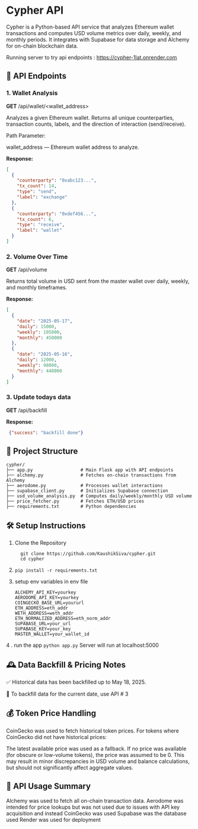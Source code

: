# Cypher API

Cypher is a Python-based API service that analyzes Ethereum wallet transactions and computes USD volume metrics over daily, weekly, and monthly periods. It integrates with Supabase for data storage and Alchemy for on-chain blockchain data.

Running server to try api endpoints : https://cypher-1lat.onrender.com

## 📌 API Endpoints


### 1. Wallet Analysis
**GET** /api/wallet/<wallet_address>

Analyzes a given Ethereum wallet. Returns all unique counterparties, transaction counts, labels, and the direction of interaction (send/receive).

Path Parameter:

wallet_address — Ethereum wallet address to analyze.

**Response:**
```json
[
  {
    "counterparty": "0xabc123...",
    "tx_count": 14,
    "type": "send",
    "label": "exchange"
  },
  {
    "counterparty": "0xdef456...",
    "tx_count": 6,
    "type": "receive",
    "label": "wallet"
  }
]

```


### 2. Volume Over Time
**GET** /api/volume

Returns total volume in USD sent from the master wallet over daily, weekly, and monthly timeframes.

**Response:**

```json
[
  {
    "date": "2025-05-17",
    "daily": 15000,
    "weekly": 105000,
    "monthly": 450000
  },
  {
    "date": "2025-05-16",
    "daily": 12000,
    "weekly": 98000,
    "monthly": 440000
  }
]
```

### 3. Update todays data

**GET** /api/backfill

**Response:**

```json
 {"success": "backfill done"}
```

## 📁 Project Structure

```
cypher/
├── app.py                  # Main Flask app with API endpoints
├── alchemy.py              # Fetches on-chain transactions from Alchemy
├── aerodome.py             # Processes wallet interactions
├── supabase_client.py      # Initializes Supabase connection
├── usd_volume_analysis.py  # Computes daily/weekly/monthly USD volume
├── price_fetcher.py        # Fetches ETH/USD prices
├── requirements.txt        # Python dependencies
```

## 🛠️ Setup Instructions
  1. Clone the Repository
     ```
       git clone https://github.com/KaushikSiva/cypher.git
       cd cypher
     ```
  2. ```
     pip install -r requirements.txt
     ```
  3. setup env variables in env file
     ```
     ALCHEMY_API_KEY=yourkey
     AERODOME_API_KEY=yourkey
     COINGECKO_BASE_URL=yoururl
     ETH_ADDRESS=eth_addr
     WETH_ADDRESS=weth_addr
     ETH_NORMALIZED_ADDRESS=eth_norm_addr
     SUPABASE_URL=your_url
     SUPABASE_KEY=your_key
     MASTER_WALLET=your_wallet_id
     ```

4 . run the app
    ```
     python app.py
    ```
Server will run at localhost:5000


## 🕰️ Data Backfill & Pricing Notes
✅ Historical data has been backfilled up to May 18, 2025.

🔁 To backfill data for the current date, use API # 3

## 💰 Token Price Handling
CoinGecko was used to fetch historical token prices. For tokens where CoinGecko did not have historical prices:

The latest available price was used as a fallback.
If no price was available (for obscure or low-volume tokens), the price was assumed to be 0.
This may result in minor discrepancies in USD volume and balance calculations, but should not significantly affect aggregate values.

## 🔌 API Usage Summary
Alchemy was used to fetch all on-chain transaction data.
Aerodome was intended for price lookups but was not used due to issues with API key acquisition and instead CoinGecko was used
Supabase was the database used
Render was used for deployment

